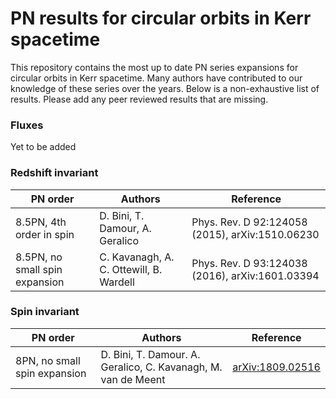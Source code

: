 # PN results for circular orbits in Kerr spacetime

This repository contains the most up to date PN series expansions for circular orbits in Kerr spacetime. Many authors have contributed to our knowledge of these series over the years. Below is a non-exhaustive list of results. Please add any peer reviewed results that are missing.

### Fluxes

Yet to be added

### Redshift invariant

| PN order 				         | Authors                                   | Reference                                       |
|--------------------------------|-------------------------------------------|-------------------------------------------------|
| 8.5PN, 4th order in spin       | D. Bini, T. Damour, A. Geralico           | Phys. Rev. D 92:124058 (2015), arXiv:1510.06230 |
| 8.5PN, no small spin expansion | C. Kavanagh, A. C. Ottewill, B. Wardell   | Phys. Rev. D 93:124038 (2016), arXiv:1601.03394 |

### Spin invariant

| PN order 				         | Authors                                                       | Reference                                            |
|--------------------------------|---------------------------------------------------------------|------------------------------------------------------|
| 8PN, no small spin expansion   | D. Bini, T. Damour. A. Geralico, C. Kavanagh, M. van de Meent | [arXiv:1809.02516](https://arxiv.org/abs/1809.02516) |